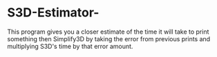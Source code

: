 # S3D-Estimator-
This program gives you a closer estimate of the time it will take to print something then Simplify3D by taking the error from previous prints and multiplying S3D's time by that error amount.
